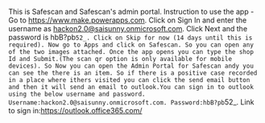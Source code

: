 This is Safescan and Safescan's admin portal.
Instruction to use the app - 
Go to https://www.make.powerapps.com.
Click on Sign In and enter the username as hackon2.0@saisunny.onmicrosoft.com.
Click Next and the password is hbB?pb`52_.
Click on Skip for now (14 days until this is required).
Now go to Apps and click on Safescan.
So you can open any of the two images attached.
Once the app opens you can type the shop Id and Submit.(The scan qr option is only available for mobile devices).
So Now you can open the Admin Portal for Safescan andy you can see the there is an item.
So if there is a positive case recorded in a place where ithers visited you can click the send email button and then it will send an email to outlook.You can sign in to outlook using the below username and password.
Username:hackon2.0@saisunny.onmicrosoft.com.
Password:hbB?pb`52_.
Link to sign in:https://outlook.office365.com/
